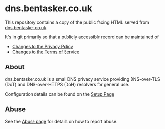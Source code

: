 dns.bentasker.co.uk
======================

This repository contains a copy of the public facing HTML served from [dns.bentasker.co.uk](https://dns.bentasker.co.uk).

It's in git primarily so that a publicly accessible record can be maintained of

- [Changes to the Privacy Policy](https://github.com/bentasker/dns.bentasker.co.uk/commits/master/output/privacypolicy.html)
- [Changes to the Terms of Service](https://github.com/bentasker/dns.bentasker.co.uk/commits/master/output/tos.html)


About
------

dns.bentasker.co.uk is a small DNS privacy service providing DNS-over-TLS (DoT) and DNS-over-HTTPS (DoH) resolvers for general use.

Configuration details can be found on the [Setup Page](https://dns.bentasker.co.uk/setup.html)


Abuse
-------

See the [Abuse page](https://dns.bentasker.co.uk/abuse.html) for details on how to report abuse.


